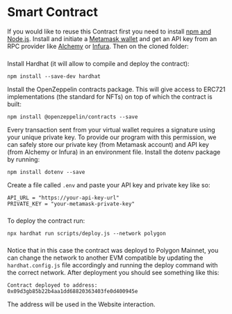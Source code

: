 # Smart Contract

If you would like to reuse this Contract first you need to install [npm and Node.js](https://docs.npmjs.com/downloading-and-installing-node-js-and-npm). Install and initiate a [Metamask wallet](https://wiki.polygon.technology/docs/develop/metamask/hello/) and get an API key from an RPC provider like [Alchemy](https://docs.alchemy.com/docs/alchemy-quickstart-guide) or [Infura](https://www.infura.io/).
Then on the cloned folder:
###
Install Hardhat (it will allow to compile and deploy the contract):
```shell
npm install --save-dev hardhat
```
Install the OpenZeppelin contracts package. This will give access to ERC721 implementations (the standard for NFTs) on top of which the contract is built:
```shell
npm install @openzeppelin/contracts --save
```
Every transaction sent from your virtual wallet requires a signature using your unique private key. To provide our program with this permission, we can safely store our private key (from Metamask account) and API key (from Alchemy or Infura) in an environment file.
Install the dotenv package by running:
```shell
npm install dotenv --save
```
Create a file called `.env` and paste your API key and private key like so:
```shell
API_URL = "https://your-api-key-url"
PRIVATE_KEY = "your-metamask-private-key"
```
###
To deploy the contract run:
```shell
npx hardhat run scripts/deploy.js --network polygon
```
###
Notice that in this case the contract was deployd to Polygon Mainnet, you can change the network to another EVM compatible by updating the `hardhat.config.js` file accordingly and running the deploy command with the correct network.
After deployment you should see something like this:
```shell
Contract deployed to address: 0x09d3gb85b22b4aa1dd68820363403fe0d400945e
```
The address will be used in the Website interaction.

